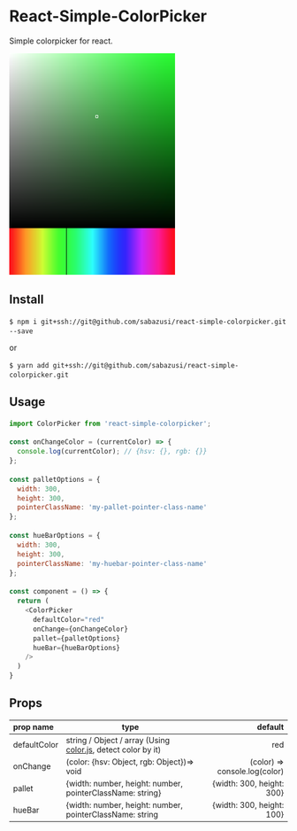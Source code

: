 React-Simple-ColorPicker
====
Simple colorpicker for react.

<img src="./screenshot.png" width="300" height="400">


## Install
`$ npm i git+ssh://git@github.com/sabazusi/react-simple-colorpicker.git --save`

or

`$ yarn add git+ssh://git@github.com/sabazusi/react-simple-colorpicker.git`

## Usage
```javascript
import ColorPicker from 'react-simple-colorpicker';

const onChangeColor = (currentColor) => {
  console.log(currentColor); // {hsv: {}, rgb: {}}
};

const palletOptions = {
  width: 300,
  height: 300,
  pointerClassName: 'my-pallet-pointer-class-name'
};

const hueBarOptions = {
  width: 300,
  height: 300,
  pointerClassName: 'my-huebar-pointer-class-name'
};

const component = () => {
  return (
    <ColorPicker
      defaultColor="red"
      onChange={onChangeColor}
      pallet={palletOptions}
      hueBar={hueBarOptions}
    />
  )
}
```

## Props
| prop name | type | default |
|:----------|------|--------:|
|defaultColor|string / Object / array (Using [color.js](https://github.com/qix-/color), detect color by it)|red|
|onChange|(color: {hsv: Object, rgb: Object})=> void|(color) => console.log(color)|
|pallet|{width: number, height: number, pointerClassName: string}|{width: 300, height: 300}|
|hueBar|{width: number, height: number, pointerClassName: string|{width: 300, height: 100}|
